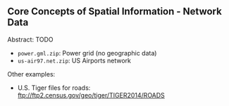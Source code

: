 Core Concepts of Spatial Information - Network Data
----------------------

Abstract: TODO

* `power.gml.zip`: Power grid (no geographic data)
* `us-air97.net.zip`: US Airports network
 
Other examples: 

* U.S. Tiger files for roads: ftp://ftp2.census.gov/geo/tiger/TIGER2014/ROADS
